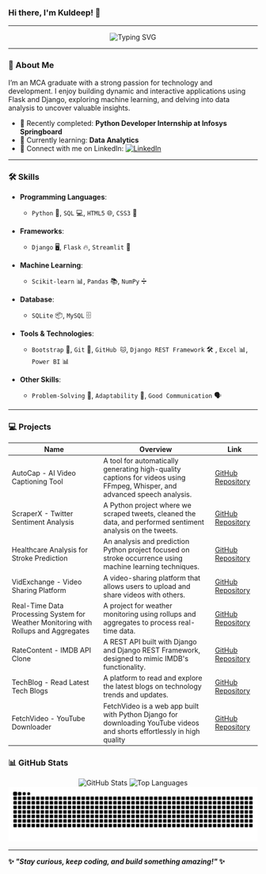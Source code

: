 ### Hi there, I'm Kuldeep! 👋

---

<div align="center">
  <img src="https://readme-typing-svg.herokuapp.com?font=Fira+Code&size=24&duration=3000&pause=500&color=F7F7F7&center=true&vCenter=true&width=600&lines=Software+Developer+%7C+MCA+Graduate;Skilled+in+Python+programming;" alt="Typing SVG" />
</div>

---

### 🚀 About Me

I’m an MCA graduate with a strong passion for technology and development. I enjoy building dynamic and interactive applications using Flask and Django, exploring machine learning, and delving into data analysis to uncover valuable insights.

- 🔭 Recently completed: **Python Developer Internship at Infosys Springboard**
- 🌱 Currently learning: **Data Analytics**
- 🔗 Connect with me on LinkedIn:
    [![LinkedIn](https://img.shields.io/badge/-LinkedIn-blue?style=flat-square&logo=linkedin)](https://linkedin.com/in/kuldeep7k)

---

### 🛠️ Skills

- **Programming Languages**: 
  - `Python` 🐍, `SQL` 💻, `HTML5` 🌐, `CSS3` 🎨

- **Frameworks**: 
  - `Django` 🖥️, `Flask` 🔥, `Streamlit` 🎥

- **Machine Learning**: 
  - `Scikit-learn` 📊, `Pandas` 📚, `NumPy` ➗

- **Database**: 
  - `SQLite` 📦, `MySQL` 🗄️

- **Tools & Technologies**: 
  - `Bootstrap` 🎨, `Git` 🐙, `GitHub 🐱`, `Django REST Framework` 🛠️ , `Excel` 📊, `Power BI` 📊 

- **Other Skills**: 
  - `Problem-Solving` 🧠, `Adaptability` 🌱, `Good Communication` 🗣️

---

### 💻 Projects

| **Name**                                              | **Overview**                                                                                               | **Link**                                                                                                     |
|-------------------------------------------------------|-----------------------------------------------------------------------------------------------------------|-------------------------------------------------------------------------------------------------------------|
| AutoCap - AI Video Captioning Tool                 | A tool for automatically generating high-quality captions for videos using FFmpeg, Whisper, and advanced speech analysis.                                   | [GitHub Repository](https://github.com/Kuldeep7k/AutoCap-AI_Video_Captioning_Tool)                    |
| ScraperX - Twitter Sentiment Analysis                 | A Python project where we scraped tweets, cleaned the data, and performed sentiment analysis on the tweets.                                    | [GitHub Repository](https://github.com/themanavpaul/scraperx-twitter-sentiment-analysis)                    |
| Healthcare Analysis for Stroke Prediction             | An analysis and prediction Python project focused on stroke occurrence using machine learning techniques.          | [GitHub Repository](https://github.com/Kuldeep7k/Healthcare_Analysis_for_Stroke_Prediction)                 |
| VidExchange - Video Sharing Platform                  | A video-sharing platform that allows users to upload and share videos with others.                         | [GitHub Repository](https://github.com/Kuldeep7k/VidExchange_-_Video-Sharing-Platform)                     |
| Real-Time Data Processing System for Weather Monitoring with Rollups and Aggregates | A project for weather monitoring using rollups and aggregates to process real-time data.                   | [GitHub Repository](https://github.com/Kuldeep7k/Real-Time-Data-Processing-System-for-Weather-Monitoring-with-Rollups-and-Aggregates) |
| RateContent - IMDB API Clone                          | A REST API built with Django and Django REST Framework, designed to mimic IMDB's functionality.                                                 | [GitHub Repository](https://github.com/Kuldeep7k/RateContent-IMDB_API_Clone)                               |
| TechBlog - Read Latest Tech Blogs                     | A platform to read and explore the latest blogs on technology trends and updates.                          | [GitHub Repository](https://github.com/Kuldeep7k/TechBlog-Read_Latest_Tech_Blogs)                          |
| FetchVideo - YouTube Downloader                       | FetchVideo is a web app built with Python Django for downloading YouTube videos and shorts effortlessly in high quality               | [GitHub Repository](https://github.com/Kuldeep7k/FetchVideo-YouTube_Downloader)                            |


### 📊 GitHub Stats
<div align="center">
    <img src="https://github-readme-stats.vercel.app/api?username=kuldeep7k&show_icons=true&theme=codeSTACKr&count_private=true&rank_icon=github" alt="GitHub Stats" />
    <img src="https://github-readme-stats.vercel.app/api/top-langs/?username=kuldeep7k&layout=donut&theme=codeSTACKr" alt="Top Languages" />
</div>

<div align="center">
  <img src="https://raw.githubusercontent.com/Svznify/Svznify/output/snake.svg" alt="Typing SVG" />
</div>

---
**✨ _"Stay curious, keep coding, and build something amazing!"_ ✨**
